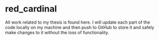 # red_cardinal
All work related to my thesis is found here.
I will update each part of the code locally on my machine and then push to GitHub to store it and safely make changes to it without the loss of functionality.
